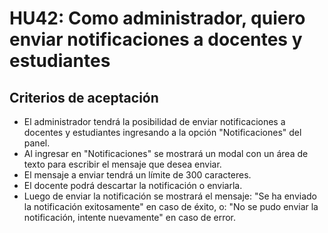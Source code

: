 # HU42: Como administrador, quiero enviar notificaciones a docentes y estudiantes

## Criterios de aceptación
- El administrador tendrá la posibilidad de enviar notificaciones a docentes y estudiantes ingresando a la opción "Notificaciones" del panel.
- Al ingresar en "Notificaciones" se mostrará un modal con un área de texto para escribir el mensaje que desea enviar.
- El mensaje a enviar tendrá un límite de 300 caracteres.
- El docente podrá descartar la notificación o enviarla.
- Luego de enviar la notificación se mostrará el mensaje: "Se ha enviado la notificación exitosamente" en caso de éxito, o: "No se pudo enviar la notificación, intente nuevamente" en caso de error.
